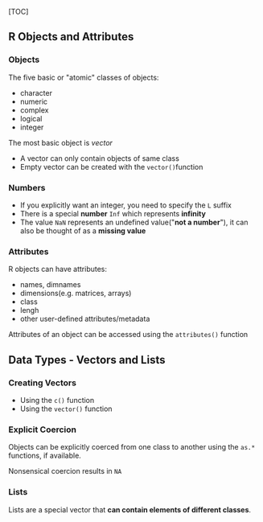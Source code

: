 [TOC]

## R Objects and Attributes

### Objects

The five basic or "atomic" classes of objects:

- character
- numeric
- complex
- logical
- integer

The most basic object is *vector*

- A vector can only contain objects of same class
- Empty vector can be created with the `vector()`function

### Numbers 

- If you explicitly want an integer, you need to specify the `L` suffix
- There is a special **number** `Inf`  which represents **infinity**
- The value `NaN` represents an undefined value("**not a number**"), it can also be thought of as a **missing value**

### Attributes

R objects can have attributes:

- names, dimnames
- dimensions(e.g. matrices, arrays)
- class
- lengh
- other user-defined attributes/metadata

Attributes of an object can be accessed using the `attributes()` function



## Data Types - Vectors and Lists

### Creating Vectors

- Using the  `c()` function
- Using the `vector()` function

### Explicit Coercion

Objects can be explicitly coerced from one class to another using the `as.*` functions, if available.

Nonsensical coercion results in `NA`

### Lists

Lists are a special vector that **can contain elements of different classes**. 

